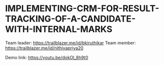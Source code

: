 # IMPLEMENTING-CRM-FOR-RESULT-TRACKING-OF-A-CANDIDATE-WITH-INTERNAL-MARKS
Team leader: https://trailblazer.me/id/bkiruthikar
Team member: https://trailblazer.me/id/nithiyapriya20

Demo link: https://youtu.be/dokOl_8h9t0
